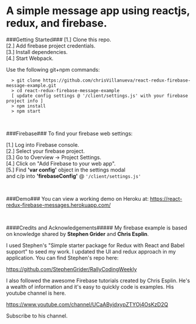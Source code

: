 # A simple message app using reactjs, redux, and firebase.


###Getting Started###
[1.] Clone this repo. <br />
[2.] Add firebase project credentials. <br />
[3.] Install dependencies. <br />
[4.] Start Webpack. <br />

Use the following git+npm commands:

```
  > git clone https://github.com/chrisVillanueva/react-redux-firebase-message-example.git
  > cd react-redux-firebase-message-example
  [ update config settings @ '/client/settings.js' with your firebase project info ]
  > npm install
  > npm start
```
<br />


###Firebase###
To find your firebase web settings:

[1.] Log into Firebase console. <br />
[2.] Select your firebase project. <br />
[3.] Go to Overview -> Project Settings. <br />
[4.] Click on "Add Firebase to your web app". <br />
[5.] Find <b>'var config'</b> object in the settings modal <br />
     and  c/p into <b>'firebaseConfig'</b> @ ``` '/client/settings.js' ```

<br />

###Demo###
You can view a working demo on Heroku at:
https://react-redux-firebase-messages.herokuapp.com/

<br />

####Credits and Acknowledgements#####
My firebase example is based on knowledge shared by
<b>Stephen Grider</b> and <b>Chris Esplin</b>.

I used Stephen's "Simple starter package for Redux with React and Babel support"
to seed my work.  I updated the UI and redux approach in my application.
You can find Stephen's repo here:

https://github.com/StephenGrider/RallyCodingWeekly

I also followed the awesome Firebase tutorials created by Chris Esplin.
He's a wealth of information and it's easy to quickly code is examples.
His youtube channel is here.

https://www.youtube.com/channel/UCaAByidxypZTYOj4OsKzD2Q

Subscribe to his channel.
